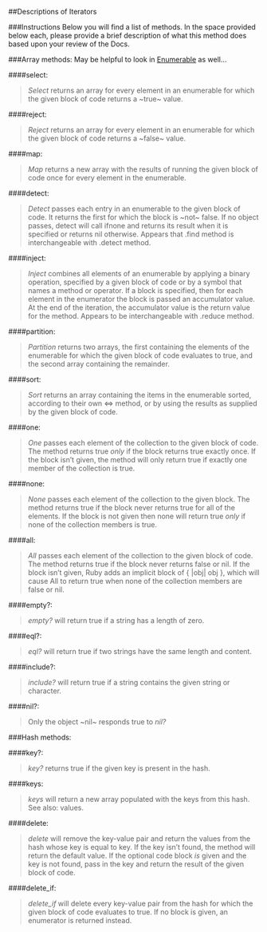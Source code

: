 ##Descriptions of Iterators

###Instructions
Below you will find a list of methods. In the space provided below each, please provide a brief description of what this method does based upon your review of the Docs. 

###Array methods:
May be helpful to look in [Enumerable](http://ruby-doc.org/core-2.2.0/Enumerable.html) as well...

####select:

> *Select* returns an array for every element in an enumerable for which the given block of code returns a ~true~ value.

####reject:

> *Reject* returns an array for every element in an enumerable for which the given block of code returns a ~false~ value.

####map:

> *Map* returns a new array with the results of running the given block of code once for every element in the enumerable.

####detect:

> *Detect* passes each entry in an enumerable to the given block of code. It returns the first for which the block is ~not~ false. If no object passes, detect will call ifnone and returns its result when it is specified or returns nil otherwise. Appears that .find method is interchangeable with .detect method.

####inject:

> *Inject* combines all elements of an enumerable by applying a binary operation, specified by a given block of code or by a symbol that names a method or operator. If a block is specified, then for each element in the enumerator the block is passed an accumulator value. At the end of the iteration, the accumulator value is the return value for the method. Appears to be interchangeable with .reduce method.

####partition:

> *Partition* returns two arrays, the first containing the elements of the enumerable for which the given block of code evaluates to true, and the second array containing the remainder.

####sort:

> *Sort* returns an array containing the items in the enumerable sorted, according to their own <=> method, or by using the results as supplied by the given block of code.

####one:

> *One* passes each element of the collection to the given block of code. The method returns true *only* if the block returns true exactly once. If the block isn’t given, the method will only return true if exactly one member of the collection is true.

####none:

> *None* passes each element of the collection to the given block. The method returns true if the block never returns true for all of the elements. If the block is not given then none will return true *only* if none of the collection members is true.

####all:

> *All* passes each element of the collection to the given block of code. The method returns true if the block never returns false or nil. If the block isn’t given, Ruby adds an implicit block of { |obj| obj }, which will cause All to return true when none of the collection members are false or nil.

####empty?:

> *empty?* will return true if a string has a length of zero.

####eql?:

> *eql?* will return true if two strings have the same length and content.

####include?:

> *include?* will return true if a string contains the given string or character.

####nil?:

> Only the object ~nil~ responds true to *nil?*

###Hash methods:

####key?:

> *key?* returns true if the given key is present in the hash.

####keys:

> *keys* will return a new array populated with the keys from this hash. See also: values.

####delete:

> *delete* will remove the key-value pair and return the values from the hash whose key is equal to key. If the key isn’t found, the method will return the default value. If the optional code block *is* given and the key is not found, pass in the key and return the result of the given block of code.

####delete_if:

> *delete_if* will delete every key-value pair from the hash for which the given block of code evaluates to true. If no block is given, an enumerator is returned instead.